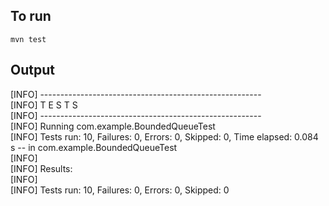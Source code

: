 ## To run
`mvn test`

## Output
[INFO] -------------------------------------------------------  
[INFO]  T E S T S  
[INFO] -------------------------------------------------------  
[INFO] Running com.example.BoundedQueueTest  
[INFO] Tests run: 10, Failures: 0, Errors: 0, Skipped: 0, Time elapsed: 0.084 s -- in com.example.BoundedQueueTest  
[INFO]  
[INFO] Results:  
[INFO]   
[INFO] Tests run: 10, Failures: 0, Errors: 0, Skipped: 0  
